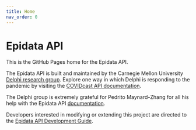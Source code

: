 ```yaml
---
title: Home
nav_order: 0
---
```


# Epidata API

This is the GitHub Pages home for the Epidata API.

The Epidata API is built and maintained by the Carnegie Mellon University
[Delphi research group](https://delphi.cmu.edu/). Explore one way in which
Delphi is responding to the pandemic by visiting the
[COVIDcast API documentation](api/covidcast.md).

The Delphi group is extremely grateful for Pedrito Maynard-Zhang for all his
help with the Epidata API [documentation](api/index.md).

Developers interested in modifying or extending this project are directed to
the [Epidata API Development Guide](epidata_development.md).
